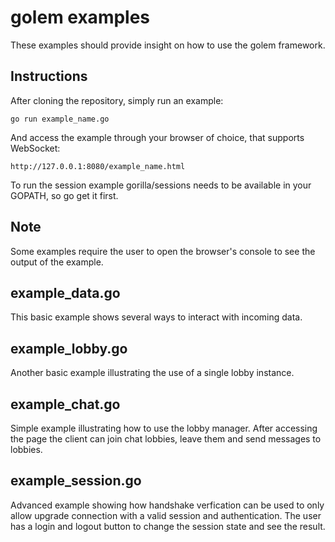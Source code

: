 golem examples
================================
These examples should provide insight on how to use the golem framework.

Instructions
-------------------------
After cloning the repository, simply run an example:
```
go run example_name.go
```
And access the example through your browser of choice, that supports WebSocket:
```
http://127.0.0.1:8080/example_name.html
```
To run the session example gorilla/sessions needs to be available in your GOPATH, so go get it first.

Note
--------------------------
Some examples require the user to open the browser's console to see the output of the example.





example_data.go
-------------------------
This basic example shows several ways to interact with incoming data.

example_lobby.go
-------------------------
Another basic example illustrating the use of a single lobby instance.

example_chat.go
-------------------------
Simple example illustrating how to use the lobby manager. After accessing the page the client can
join chat lobbies, leave them and send messages to lobbies.

example_session.go
-------------------------
Advanced example showing how handshake verfication can be used to only allow upgrade connection with
a valid session and authentication. The user has a login and logout button to change the session state
and see the result.
